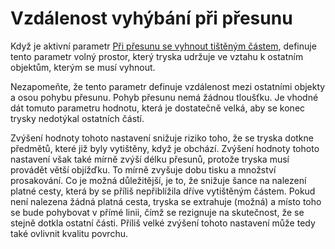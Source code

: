 Vzdálenost vyhýbání při přesunu
====
Když je aktivní parametr [Při přesunu se vyhnout tištěným částem](travel_avoid_other_parts.md), definuje tento parametr volný prostor, který tryska udržuje ve vztahu k ostatním objektům, kterým se musí vyhnout.

Nezapomeňte, že tento parametr definuje vzdálenost mezi ostatními objekty a osou pohybu přesunu. Pohyb přesunu nemá žádnou tloušťku. Je vhodné dát tomuto parametru hodnotu, která je dostatečně velká, aby se konec trysky nedotýkal ostatních částí.

Zvýšení hodnoty tohoto nastavení snižuje riziko toho, že se tryska dotkne předmětů, které již byly vytištěny, když je obchází. Zvýšení hodnoty tohoto nastavení však také mírně zvýší délku přesunů, protože tryska musí provádět větší objížďku. To mírně zvyšuje dobu tisku a množství prosakování. Co je možná důležitější, je to, že snižuje šance na nalezení platné cesty, která by se příliš nepřiblížila dříve vytištěným částem. Pokud není nalezena žádná platná cesta, tryska se extrahuje (možná) a místo toho se bude pohybovat v přímé linii, čímž se rezignuje na skutečnost, že se stejně dotkla ostatní části. Příliš velké zvýšení tohoto nastavení může tedy také ovlivnit kvalitu povrchu.